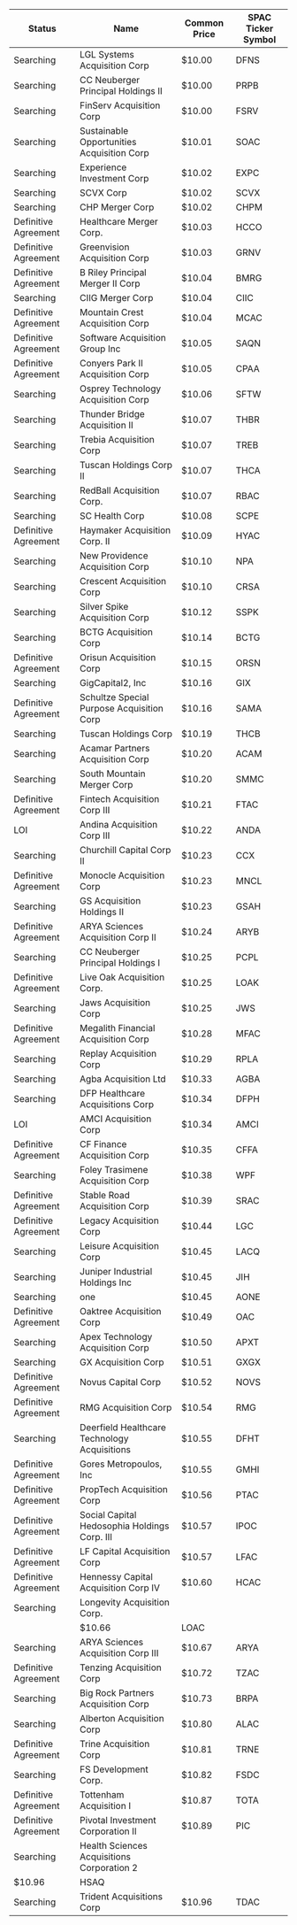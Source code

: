 Status               | Name                                         | Common Price  | SPAC Ticker Symbol
-------------------- | -------------------------------------------- | ------------- | ------------------
Searching            | LGL Systems Acquisition Corp                 | $10.00        | DFNS              
Searching            | CC Neuberger Principal Holdings II           | $10.00        | PRPB              
Searching            | FinServ Acquisition Corp                     | $10.00        | FSRV              
Searching            | Sustainable Opportunities Acquisition Corp   | $10.01        | SOAC              
Searching            | Experience Investment Corp                   | $10.02        | EXPC              
Searching            | SCVX Corp                                    | $10.02        | SCVX              
Searching            | CHP Merger Corp                              | $10.02        | CHPM              
Definitive Agreement | Healthcare Merger Corp.                      | $10.03        | HCCO              
Definitive Agreement | Greenvision Acquisition Corp                 | $10.03        | GRNV              
Definitive Agreement | B Riley Principal Merger II Corp             | $10.04        | BMRG              
Searching            | CIIG Merger Corp                             | $10.04        | CIIC              
Definitive Agreement | Mountain Crest Acquisition Corp              | $10.04        | MCAC              
Definitive Agreement | Software Acquisition Group Inc               | $10.05        | SAQN              
Definitive Agreement | Conyers Park II Acquisition Corp             | $10.05        | CPAA              
Searching            | Osprey Technology Acquisition Corp           | $10.06        | SFTW              
Searching            | Thunder Bridge Acquisition II                | $10.07        | THBR              
Searching            | Trebia Acquisition Corp                      | $10.07        | TREB              
Searching            | Tuscan Holdings Corp II                      | $10.07        | THCA              
Searching            | RedBall Acquisition Corp.                    | $10.07        | RBAC              
Searching            | SC Health Corp                               | $10.08        | SCPE              
Definitive Agreement | Haymaker Acquisition Corp. II                | $10.09        | HYAC              
Searching            | New Providence Acquisition Corp              | $10.10        | NPA               
Searching            | Crescent Acquisition Corp                    | $10.10        | CRSA              
Searching            | Silver Spike Acquisition Corp                | $10.12        | SSPK              
Searching            | BCTG Acquisition Corp                        | $10.14        | BCTG              
Definitive Agreement | Orisun Acquisition Corp                      | $10.15        | ORSN              
Searching            | GigCapital2, Inc                             | $10.16        | GIX               
Definitive Agreement | Schultze Special Purpose Acquisition Corp    | $10.16        | SAMA              
Searching            | Tuscan Holdings Corp                         | $10.19        | THCB              
Searching            | Acamar Partners Acquisition Corp             | $10.20        | ACAM              
Searching            | South Mountain Merger Corp                   | $10.20        | SMMC              
Definitive Agreement | Fintech Acquisition Corp III                 | $10.21        | FTAC              
LOI                  | Andina Acquisition Corp III                  | $10.22        | ANDA              
Searching            | Churchill Capital Corp II                    | $10.23        | CCX               
Definitive Agreement | Monocle Acquisition Corp                     | $10.23        | MNCL              
Searching            | GS Acquisition Holdings II                   | $10.23        | GSAH              
Definitive Agreement | ARYA Sciences Acquisition Corp II            | $10.24        | ARYB              
Searching            | CC Neuberger Principal Holdings I            | $10.25        | PCPL              
Definitive Agreement | Live Oak Acquisition Corp.                   | $10.25        | LOAK              
Searching            | Jaws Acquisition Corp                        | $10.25        | JWS               
Definitive Agreement | Megalith Financial Acquisition Corp          | $10.28        | MFAC              
Searching            | Replay Acquisition Corp                      | $10.29        | RPLA              
Searching            | Agba Acquisition Ltd                         | $10.33        | AGBA              
Searching            | DFP Healthcare Acquisitions Corp             | $10.34        | DFPH              
LOI                  | AMCI Acquisition Corp                        | $10.34        | AMCI              
Definitive Agreement | CF Finance Acquisition Corp                  | $10.35        | CFFA              
Searching            | Foley Trasimene Acquisition Corp             | $10.38        | WPF               
Definitive Agreement | Stable Road Acquisition Corp                 | $10.39        | SRAC              
Definitive Agreement | Legacy Acquisition Corp                      | $10.44        | LGC               
Searching            | Leisure Acquisition Corp                     | $10.45        | LACQ              
Searching            | Juniper Industrial Holdings Inc              | $10.45        | JIH               
Searching            | one                                          | $10.45        | AONE              
Definitive Agreement | Oaktree Acquisition Corp                     | $10.49        | OAC               
Searching            | Apex Technology Acquisition Corp             | $10.50        | APXT              
Searching            | GX Acquisition Corp                          | $10.51        | GXGX              
Definitive Agreement | Novus Capital Corp                           | $10.52        | NOVS              
Definitive Agreement | RMG Acquisition Corp                         | $10.54        | RMG               
Searching            | Deerfield Healthcare Technology Acquisitions | $10.55        | DFHT              
Definitive Agreement | Gores Metropoulos, Inc                       | $10.55        | GMHI              
Definitive Agreement | PropTech Acquisition Corp                    | $10.56        | PTAC              
Definitive Agreement | Social Capital Hedosophia Holdings Corp. III | $10.57        | IPOC              
Definitive Agreement | LF Capital Acquisition Corp                  | $10.57        | LFAC              
Definitive Agreement | Hennessy Capital Acquisition Corp IV         | $10.60        | HCAC              
Searching            | Longevity Acquisition Corp.
                 | $10.66        | LOAC              
Searching            | ARYA Sciences Acquisition Corp III           | $10.67        | ARYA              
Definitive Agreement | Tenzing Acquisition Corp                     | $10.72        | TZAC              
Searching            | Big Rock Partners Acquisition Corp           | $10.73        | BRPA              
Searching            | Alberton Acquisition Corp                    | $10.80        | ALAC              
Definitive Agreement | Trine Acquisition Corp                       | $10.81        | TRNE              
Searching            | FS Development Corp.                         | $10.82        | FSDC              
Definitive Agreement | Tottenham Acquisition I                      | $10.87        | TOTA              
Definitive Agreement | Pivotal Investment Corporation II            | $10.89        | PIC               
Searching            | Health Sciences Acquisitions Corporation 2
  | $10.96        | HSAQ              
Searching            | Trident Acquisitions Corp                    | $10.96        | TDAC              
